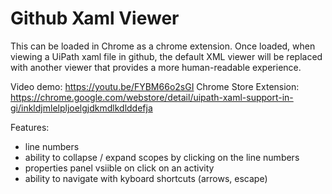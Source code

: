 # Github Xaml Viewer

This can be loaded in Chrome as a chrome extension. Once loaded, when viewing a UiPath xaml file in github, the default XML viewer will  be replaced with another viewer that provides a more human-readable experience.

Video demo: https://youtu.be/FYBM66o2sGI
Chrome Store Extension: https://chrome.google.com/webstore/detail/uipath-xaml-support-in-gi/inkldjmlelpljoelgjdkmdlkdlddefja

Features:
* line numbers
* ability to collapse / expand scopes by clicking on the line numbers
* properties panel vsiible on click on an activity
* ability to navigate with kyboard shortcuts (arrows, escape)
